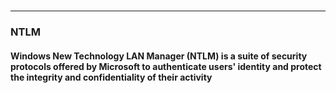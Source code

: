 #
***
### NTLM
#### Windows New Technology LAN Manager (NTLM) is a suite of security protocols offered by Microsoft to authenticate users' identity and protect the integrity and confidentiality of their activity